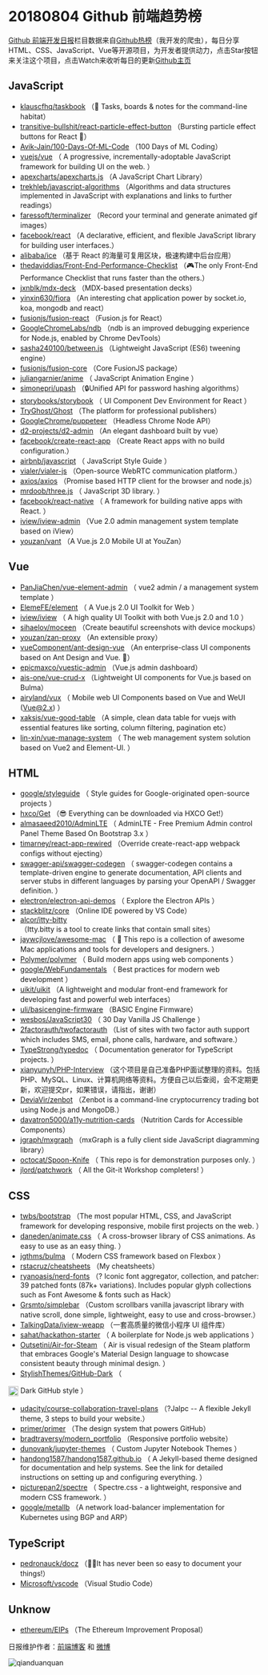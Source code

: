 # 20180804 Github 前端趋势榜

[Github 前端开发日报](http://caibaojian.com/c/news)栏目数据来自[Github热榜](http://news.caibaojian.com/)（我开发的爬虫），每日分享HTML、CSS、JavaScript、Vue等开源项目，为开发者提供动力，点击Star按钮来关注这个项目，点击Watch来收听每日的更新[Github主页](https://github.com/kujian/githubTrending)
## JavaScript

* [klauscfhq/taskbook](https://github.com/klauscfhq/taskbook) （📓 Tasks, boards &amp; notes for the command-line habitat）
* [transitive-bullshit/react-particle-effect-button](https://github.com/transitive-bullshit/react-particle-effect-button) （Bursting particle effect buttons for React 🎉）
* [Avik-Jain/100-Days-Of-ML-Code](https://github.com/Avik-Jain/100-Days-Of-ML-Code) （100 Days of ML Coding）
* [vuejs/vue](https://github.com/vuejs/vue) （
        A progressive, incrementally-adoptable JavaScript framework for building UI on the web.
      ）
* [apexcharts/apexcharts.js](https://github.com/apexcharts/apexcharts.js) （A JavaScript Chart Library）
* [trekhleb/javascript-algorithms](https://github.com/trekhleb/javascript-algorithms) （Algorithms and data structures implemented in JavaScript with explanations and links to further readings）
* [faressoft/terminalizer](https://github.com/faressoft/terminalizer) （Record your terminal and generate animated gif images）
* [facebook/react](https://github.com/facebook/react) （A declarative, efficient, and flexible JavaScript library for building user interfaces.）
* [alibaba/ice](https://github.com/alibaba/ice) （基于 React 的海量可复用区块，极速构建中后台应用）
* [thedaviddias/Front-End-Performance-Checklist](https://github.com/thedaviddias/Front-End-Performance-Checklist) （🎮The only Front-End Performance Checklist that runs faster than the others.）
* [jxnblk/mdx-deck](https://github.com/jxnblk/mdx-deck) （MDX-based presentation decks）
* [yinxin630/fiora](https://github.com/yinxin630/fiora) （An interesting chat application power by socket.io, koa, mongodb and react）
* [fusionjs/fusion-react](https://github.com/fusionjs/fusion-react) （Fusion.js for React）
* [GoogleChromeLabs/ndb](https://github.com/GoogleChromeLabs/ndb) （ndb is an improved debugging experience for Node.js, enabled by Chrome DevTools）
* [sasha240100/between.js](https://github.com/sasha240100/between.js) （Lightweight JavaScript (ES6) tweening engine）
* [fusionjs/fusion-core](https://github.com/fusionjs/fusion-core) （Core FusionJS package）
* [juliangarnier/anime](https://github.com/juliangarnier/anime) （
        JavaScript Animation Engine
      ）
* [simonepri/upash](https://github.com/simonepri/upash) （🔒Unified API for password hashing algorithms）
* [storybooks/storybook](https://github.com/storybooks/storybook) （
        UI Component Dev Environment for React
      ）
* [TryGhost/Ghost](https://github.com/TryGhost/Ghost) （The platform for professional publishers）
* [GoogleChrome/puppeteer](https://github.com/GoogleChrome/puppeteer) （Headless Chrome Node API）
* [d2-projects/d2-admin](https://github.com/d2-projects/d2-admin) （An elegant dashboard built by vue）
* [facebook/create-react-app](https://github.com/facebook/create-react-app) （Create React apps with no build configuration.）
* [airbnb/javascript](https://github.com/airbnb/javascript) （
        JavaScript Style Guide
      ）
* [vialer/vialer-js](https://github.com/vialer/vialer-js) （Open-source WebRTC communication platform.）
* [axios/axios](https://github.com/axios/axios) （Promise based HTTP client for the browser and node.js）
* [mrdoob/three.js](https://github.com/mrdoob/three.js) （
        JavaScript 3D library.
      ）
* [facebook/react-native](https://github.com/facebook/react) （
        A framework for building native apps with React.
      ）
* [iview/iview-admin](https://github.com/iview/iview-admin) （Vue 2.0 admin management system template based on iView）
* [youzan/vant](https://github.com/youzan/vant) （A Vue.js 2.0 Mobile UI at YouZan）

## Vue

* [PanJiaChen/vue-element-admin](https://github.com/PanJiaChen/vue-element-admin) （
        vue2 admin / a management system template
      ）
* [ElemeFE/element](https://github.com/ElemeFE/element) （
        A Vue.js 2.0 UI Toolkit for Web
      ）
* [iview/iview](https://github.com/iview/iview) （
        A high quality UI Toolkit with both Vue.js 2.0 and 1.0
      ）
* [sihaelov/moceen](https://github.com/sihaelov/moceen) （Create beautiful screenshots with device mockups）
* [youzan/zan-proxy](https://github.com/youzan/zan-proxy) （An extensible proxy）
* [vueComponent/ant-design-vue](https://github.com/vueComponent/ant-design-vue) （An enterprise-class UI components based on Ant Design and Vue. 🐜）
* [epicmaxco/vuestic-admin](https://github.com/epicmaxco/vuestic-admin) （Vue.js admin dashboard）
* [ais-one/vue-crud-x](https://github.com/ais-one/vue-crud-x) （Lightweight UI components for Vue.js based on Bulma）
* [airyland/vux](https://github.com/airyland/vux) （
        Mobile web UI Components based on Vue and WeUI (Vue@2.x)
      ）
* [xaksis/vue-good-table](https://github.com/xaksis/vue-good-table) （A simple, clean data table for vuejs with essential features like sorting, column filtering, pagination etc）
* [lin-xin/vue-manage-system](https://github.com/lin-xin/vue-manage-system) （
        The web management system solution based on Vue2 and Element-UI.
      ）

## HTML

* [google/styleguide](https://github.com/google/styleguide) （
        Style guides for Google-originated open-source projects
      ）
* [hxco/Get](https://github.com/hxco/Get) （😎 Everything can be downloaded via HXCO Get!）
* [almasaeed2010/AdminLTE](https://github.com/almasaeed2010/AdminLTE) （
        AdminLTE - Free Premium Admin control Panel Theme Based On Bootstrap 3.x
      ）
* [timarney/react-app-rewired](https://github.com/timarney/react-app-rewired) （Override create-react-app webpack configs without ejecting）
* [swagger-api/swagger-codegen](https://github.com/swagger-api/swagger-codegen) （
        swagger-codegen contains a template-driven engine to generate documentation, API clients and server stubs in different languages by parsing your OpenAPI / Swagger definition.
      ）
* [electron/electron-api-demos](https://github.com/electron/electron-api-demos) （
        Explore the Electron APIs
      ）
* [stackblitz/core](https://github.com/stackblitz/core) （Online IDE powered by VS Code）
* [alcor/itty-bitty](https://github.com/alcor/itty-bitty) （Itty.bitty is a tool to create links that contain small sites）
* [jaywcjlove/awesome-mac](https://github.com/jaywcjlove/awesome-mac) （
         This repo is a collection of awesome Mac applications and tools for developers and designers.
      ）
* [Polymer/polymer](https://github.com/Polymer/polymer) （
        Build modern apps using web components
      ）
* [google/WebFundamentals](https://github.com/google/WebFundamentals) （
        Best practices for modern web development
      ）
* [uikit/uikit](https://github.com/uikit/uikit) （A lightweight and modular front-end framework for developing fast and powerful web interfaces）
* [uli/basicengine-firmware](https://github.com/uli/basicengine-firmware) （BASIC Engine Firmware）
* [wesbos/JavaScript30](https://github.com/wesbos/JavaScript30) （
        30 Day Vanilla JS Challenge
      ）
* [2factorauth/twofactorauth](https://github.com/2factorauth/twofactorauth) （List of sites with two factor auth support which includes SMS, email, phone calls, hardware, and software.）
* [TypeStrong/typedoc](https://github.com/TypeStrong/typedoc) （
        Documentation generator for TypeScript projects.
      ）
* [xianyunyh/PHP-Interview](https://github.com/xianyunyh/PHP-Interview) （这个项目是自己准备PHP面试整理的资料。包括PHP、MySQL、Linux、计算机网络等资料。方便自己以后查阅，会不定期更新，欢迎提交pr，如果错误，请指出，谢谢）
* [DeviaVir/zenbot](https://github.com/DeviaVir/zenbot) （Zenbot is a command-line cryptocurrency trading bot using Node.js and MongoDB.）
* [davatron5000/a11y-nutrition-cards](https://github.com/davatron5000/a11y-nutrition-cards) （Nutrition Cards for Accessible Components）
* [jgraph/mxgraph](https://github.com/jgraph/mxgraph) （mxGraph is a fully client side JavaScript diagramming library）
* [octocat/Spoon-Knife](https://github.com/octocat/Spoon-Knife) （
        This repo is for demonstration purposes only.
      ）
* [jlord/patchwork](https://github.com/jlord/patchwork) （
        All the Git-it Workshop completers! 
      ）

## CSS

* [twbs/bootstrap](https://github.com/twbs/bootstrap) （The most popular HTML, CSS, and JavaScript framework for developing responsive, mobile first projects on the web.
      ）
* [daneden/animate.css](https://github.com/daneden/animate.css) （
        A cross-browser library of CSS animations. As easy to use as an easy thing.
      ）
* [jgthms/bulma](https://github.com/jgthms/bulma) （
        Modern CSS framework based on Flexbox
      ）
* [rstacruz/cheatsheets](https://github.com/rstacruz/cheatsheets) （My cheatsheets）
* [ryanoasis/nerd-fonts](https://github.com/ryanoasis/nerd-fonts) （? Iconic font aggregator, collection, and patcher: 39 patched fonts (87k+ variations). Includes popular glyph collections such as Font Awesome &amp; fonts such as Hack）
* [Grsmto/simplebar](https://github.com/Grsmto/simplebar) （Custom scrollbars vanilla javascript library with native scroll, done simple, lightweight, easy to use and cross-browser.）
* [TalkingData/iview-weapp](https://github.com/TalkingData/iview-weapp) （一套高质量的微信小程序 UI 组件库）
* [sahat/hackathon-starter](https://github.com/sahat/hackathon-starter) （
        A boilerplate for Node.js web applications
      ）
* [Outsetini/Air-for-Steam](https://github.com/Outsetini/Air-for-Steam) （
        Air is visual redesign of the Steam platform that embraces Google's Material Design language to showcase consistent beauty through minimal design.
      ）
* [StylishThemes/GitHub-Dark](https://github.com/StylishThemes/GitHub-Dark) （
        
<img class="emoji" title=":octocat:" alt=":octocat:" src="https://assets-cdn.github.com/images/icons/emoji/octocat.png" height="20" width="20" align="absmiddle"> Dark GitHub style
      ）
* [udacity/course-collaboration-travel-plans](https://github.com/udacity/course-collaboration-travel-plans) （?Jalpc -- A flexible Jekyll theme, 3 steps to build your website.）
* [primer/primer](https://github.com/primer/primer) （The design system that powers GitHub）
* [bradtraversy/modern_portfolio](https://github.com/bradtraversy/modern_portfolio) （Responsive portfolio website）
* [dunovank/jupyter-themes](https://github.com/dunovank/jupyter-themes) （
        Custom Jupyter Notebook Themes
      ）
* [handong1587/handong1587.github.io](https://github.com/handong1587/handong1587.github.io) （
        A Jekyll-based theme designed for documentation and help systems. See the link for detailed instructions on setting up and configuring everything.
      ）
* [picturepan2/spectre](https://github.com/picturepan2/spectre) （
        Spectre.css - a lightweight, responsive and modern CSS framework.
      ）
* [google/metallb](https://github.com/google/metallb) （A network load-balancer implementation for Kubernetes using BGP and ARP）

## TypeScript

* [pedronauck/docz](https://github.com/pedronauck/docz) （✍🏻It has never been so easy to document your things!）
* [Microsoft/vscode](https://github.com/Microsoft/vscode) （Visual Studio Code）

## Unknow

* [ethereum/EIPs](https://github.com/ethereum/EIPs) （The Ethereum Improvement Proposal）


日报维护作者：[前端博客](http://caibaojian.com/) 和 [微博](http://caibaojian.com/go/weibo)

![qianduanquan](https://user-images.githubusercontent.com/3055447/38468989-651132ac-3b80-11e8-8e6b-15122322a9d7.png)